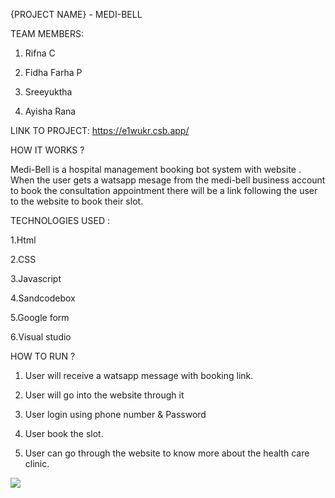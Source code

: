 {PROJECT NAME} - MEDI-BELL

TEAM MEMBERS:

1. Rifna C

2. Fidha Farha P

3. Sreeyuktha 

4. Ayisha Rana


LINK TO PROJECT:
https://e1wukr.csb.app/


HOW IT WORKS ?

Medi-Bell is a hospital management booking bot system with website . When the user gets a watsapp mesage from the medi-bell business account to book the consultation appointment there will be a link following the user to the website to book their slot.

TECHNOLOGIES USED :

1.Html

2.CSS

3.Javascript

4.Sandcodebox

5.Google form

6.Visual studio

HOW TO RUN ?

1. User will receive a watsapp       message with booking link.

2. User will go into the website through it 

3. User login  using  phone number & Password

4. User  book the slot.

5. User can go through the website to know more about the health care clinic.

![](https://drive.google.com/uc?export=view&id=1yR5HUBxNVkK2kK4nhHFh0N-qa1G4V6-8)
